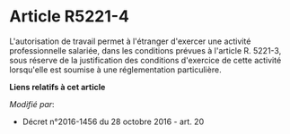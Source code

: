 # Article R5221-4

L'autorisation de travail permet à l'étranger d'exercer une activité professionnelle salariée, dans les conditions prévues à
l'article R. 5221-3, sous réserve de la justification des conditions d'exercice de cette activité lorsqu'elle est soumise à
une réglementation particulière.

**Liens relatifs à cet article**

_Modifié par_:

  - Décret n°2016-1456 du 28 octobre 2016 - art. 20
